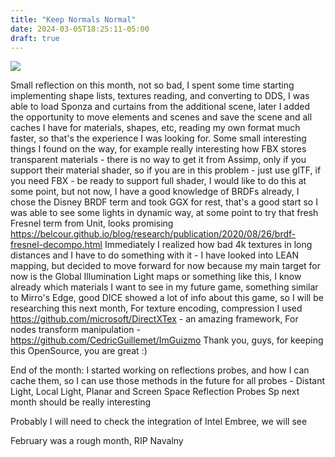 ```yaml
---
title: "Keep Normals Normal"
date: 2024-03-05T18:25:11-05:00
draft: true
---
```


![](/img/screenshot.jpg)

Small reflection on this month, not so bad, I spent some time starting implementing shape lists, textures reading, and converting to DDS, I was able to load Sponza and curtains from the additional scene, 
later I added the opportunity to move elements and scenes and save the scene and all caches I have for materials, shapes, etc, reading my own format much faster, so that's the experience I was looking for.
Some small interesting things I found on the way, for example really interesting how FBX stores transparent materials - there is no way to get it from Assimp, only if you support their material shader, so if you are in this problem - just use glTF, if you need FBX - be ready to support full shader, I would like to do this at some point, but not now,
I have a good knowledge of BRDFs already, I chose the Disney BRDF term and took GGX for rest, that's a good start so I was able to see some lights in dynamic way, at some point to try that fresh Fresnel term from Unit, looks promising https://belcour.github.io/blog/research/publication/2020/08/26/brdf-fresnel-decompo.html
Immediately I realized how bad 4k textures in long distances and I have to do something with it - I have looked into LEAN mapping, but decided to move forward for now because my main target for now is the Global Illumination Light maps or something like this, 
I know already which materials I want to see in my future game, something similar to Mirro's Edge, good DICE showed a lot of info about this game, so I will be researching this next month,
For texture encoding, compression I used https://github.com/microsoft/DirectXTex - an amazing framework, 
For nodes transform manipulation - https://github.com/CedricGuillemet/ImGuizmo
Thank you, guys, for keeping this OpenSource, you are great :)


End of the month: I started working on reflections probes, and how I can cache them, so I can use those methods in the future for all probes - Distant Light, Local Light, Planar and Screen Space Reflection Probes
Sp next month should be really interesting

Probably I will need to check the integration of Intel Embree, we will see

February was a rough month, RIP Navalny